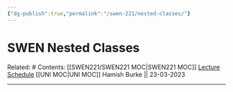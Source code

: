 ```yaml
---
{"dg-publish":true,"permalink":"/swen-221/nested-classes/"}
---
```



# SWEN Nested Classes

Related: #
Contents: [[SWEN221/SWEN221 MOC\|SWEN221 MOC]]
[Lecture Schedule](https://ecs.wgtn.ac.nz/Courses/SWEN221_2023T1/LectureSchedule)
[[UNI MOC\|UNI MOC]]
Hamish Burke || 23-03-2023
***
